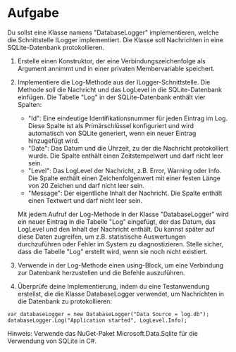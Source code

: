 # Aufgabe
Du sollst eine Klasse namens "DatabaseLogger" implementieren, welche die Schnittstelle ILogger implementiert. Die Klasse soll Nachrichten in eine SQLite-Datenbank protokollieren.

1. Erstelle einen Konstruktor, der eine Verbindungszeichenfolge als Argument annimmt und in einer privaten Membervariable speichert.
2. Implementiere die Log-Methode aus der ILogger-Schnittstelle. Die Methode soll die Nachricht und das LogLevel in die SQLite-Datenbank einfügen. Die Tabelle "Log" in der SQLite-Datenbank enthält vier Spalten: 
    - "Id": Eine eindeutige Identifikationsnummer für jeden Eintrag im Log. Diese Spalte ist als Primärschlüssel konfiguriert und wird automatisch von SQLite generiert, wenn ein neuer Eintrag hinzugefügt wird.
    - "Date": Das Datum und die Uhrzeit, zu der die Nachricht protokolliert wurde. Die Spalte enthält einen Zeitstempelwert und darf nicht leer sein.
    - "Level": Das LogLevel der Nachricht, z.B. Error, Warning oder Info. Die Spalte enthält einen Zeichenfolgenwert mit einer festen Länge von 20 Zeichen und darf nicht leer sein.
    - "Message": Der eigentliche Inhalt der Nachricht. Die Spalte enthält einen Textwert und darf nicht leer sein.

    Mit jedem Aufruf der Log-Methode in der Klasse "DatabaseLogger" wird ein neuer Eintrag in die Tabelle "Log" eingefügt, der das Datum, das LogLevel und den Inhalt der Nachricht enthält. Du kannst später auf diese Daten zugreifen, um z.B. statistische Auswertungen durchzuführen oder Fehler im System zu diagnostizieren.
Stelle sicher, dass die Tabelle "Log" erstellt wird, wenn sie noch nicht existiert.
3. Verwende in der Log-Methode einen using-Block, um eine Verbindung zur Datenbank herzustellen und die Befehle auszuführen.

4. Überprüfe deine Implementierung, indem du eine Testanwendung erstellst, die die Klasse DatabaseLogger verwendet, um Nachrichten in die Datenbank zu protokollieren:
```
var databaseLogger = new DatabaseLogger("Data Source = log.db");
databaseLogger.Log("Application started", LogLevel.Info);
```
Hinweis: Verwende das NuGet-Paket Microsoft.Data.Sqlite für die Verwendung von SQLite in C#.
